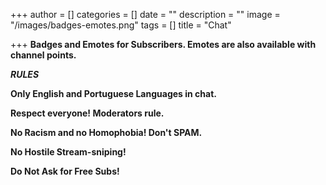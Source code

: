 +++
author = []
categories = []
date = ""
description = ""
image = "/images/badges-emotes.png"
tags = []
title = "Chat"

+++
**Badges and Emotes for Subscribers. Emotes are also available with channel points.**

**_RULES_**

**Only English and Portuguese Languages in chat.**

**Respect everyone! Moderators rule.**

**No Racism and no Homophobia! Don't SPAM.**

**No Hostile Stream-sniping!**

**Do Not Ask for Free Subs!**